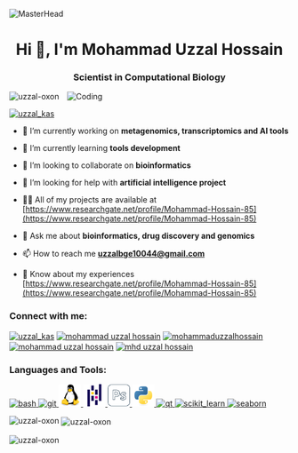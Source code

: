 ![MasterHead](https://media.licdn.com/dms/image/C5616AQFFRWmpOFbgkg/profile-displaybackgroundimage-shrink_350_1400/0/1603869610447?e=1721865600&v=beta&t=G2ChvqoWLOsdCGKz4h83ZdLH4Mkpx0kyopt3MDFNDbs)
<h1 align="center">Hi 👋, I'm Mohammad Uzzal Hossain</h1>
<h3 align="center">Scientist in Computational Biology</h3>
<img align="right" alt="Coding" width="400" src="https://media3.giphy.com/media/v1.Y2lkPTc5MGI3NjExaHN1dmRlcXUya3AzZWVtNGRqczV3aWJ0a2l0YjJtdGdhcTlzMmV5NSZlcD12MV9pbnRlcm5hbF9naWZfYnlfaWQmY3Q9Zw/LaVp0AyqR5bGsC5Cbm/giphy.gif">


<p align="left"> <img src="https://komarev.com/ghpvc/?username=uzzal-oxon&label=Profile%20views&color=0e75b6&style=flat" alt="uzzal-oxon" /> </p>

<p align="left"> <a href="https://twitter.com/uzzal_kas" target="blank"><img src="https://img.shields.io/twitter/follow/uzzal_kas?logo=twitter&style=for-the-badge" alt="uzzal_kas" /></a> </p>

- 🔭 I’m currently working on **metagenomics, transcriptomics and AI tools**

- 🌱 I’m currently learning **tools development**

- 👯 I’m looking to collaborate on **bioinformatics**

- 🤝 I’m looking for help with **artificial intelligence project**

- 👨‍💻 All of my projects are available at [https://www.researchgate.net/profile/Mohammad-Hossain-85](https://www.researchgate.net/profile/Mohammad-Hossain-85)

- 💬 Ask me about **bioinformatics, drug discovery and genomics**

- 📫 How to reach me **uzzalbge10044@gmail.com**

- 📄 Know about my experiences [https://www.researchgate.net/profile/Mohammad-Hossain-85](https://www.researchgate.net/profile/Mohammad-Hossain-85)

<h3 align="left">Connect with me:</h3>
<p align="left">
<a href="https://twitter.com/uzzal_kas" target="blank"><img align="center" src="https://raw.githubusercontent.com/rahuldkjain/github-profile-readme-generator/master/src/images/icons/Social/twitter.svg" alt="uzzal_kas" height="30" width="40" /></a>
<a href="https://linkedin.com/in/mohammad uzzal hossain" target="blank"><img align="center" src="https://raw.githubusercontent.com/rahuldkjain/github-profile-readme-generator/master/src/images/icons/Social/linked-in-alt.svg" alt="mohammad uzzal hossain" height="30" width="40" /></a>
<a href="https://kaggle.com/mohammaduzzalhossain" target="blank"><img align="center" src="https://raw.githubusercontent.com/rahuldkjain/github-profile-readme-generator/master/src/images/icons/Social/kaggle.svg" alt="mohammaduzzalhossain" height="30" width="40" /></a>
<a href="https://fb.com/mohammad uzzal hossain" target="blank"><img align="center" src="https://raw.githubusercontent.com/rahuldkjain/github-profile-readme-generator/master/src/images/icons/Social/facebook.svg" alt="mohammad uzzal hossain" height="30" width="40" /></a>
<a href="https://instagram.com/mhd uzzal hossain" target="blank"><img align="center" src="https://raw.githubusercontent.com/rahuldkjain/github-profile-readme-generator/master/src/images/icons/Social/instagram.svg" alt="mhd uzzal hossain" height="30" width="40" /></a>
</p>

<h3 align="left">Languages and Tools:</h3>
<p align="left"> <a href="https://www.gnu.org/software/bash/" target="_blank" rel="noreferrer"> <img src="https://www.vectorlogo.zone/logos/gnu_bash/gnu_bash-icon.svg" alt="bash" width="40" height="40"/> </a> <a href="https://git-scm.com/" target="_blank" rel="noreferrer"> <img src="https://www.vectorlogo.zone/logos/git-scm/git-scm-icon.svg" alt="git" width="40" height="40"/> </a> <a href="https://www.linux.org/" target="_blank" rel="noreferrer"> <img src="https://raw.githubusercontent.com/devicons/devicon/master/icons/linux/linux-original.svg" alt="linux" width="40" height="40"/> </a> <a href="https://pandas.pydata.org/" target="_blank" rel="noreferrer"> <img src="https://raw.githubusercontent.com/devicons/devicon/2ae2a900d2f041da66e950e4d48052658d850630/icons/pandas/pandas-original.svg" alt="pandas" width="40" height="40"/> </a> <a href="https://www.photoshop.com/en" target="_blank" rel="noreferrer"> <img src="https://raw.githubusercontent.com/devicons/devicon/master/icons/photoshop/photoshop-line.svg" alt="photoshop" width="40" height="40"/> </a> <a href="https://www.python.org" target="_blank" rel="noreferrer"> <img src="https://raw.githubusercontent.com/devicons/devicon/master/icons/python/python-original.svg" alt="python" width="40" height="40"/> </a> <a href="https://www.qt.io/" target="_blank" rel="noreferrer"> <img src="https://upload.wikimedia.org/wikipedia/commons/0/0b/Qt_logo_2016.svg" alt="qt" width="40" height="40"/> </a> <a href="https://scikit-learn.org/" target="_blank" rel="noreferrer"> <img src="https://upload.wikimedia.org/wikipedia/commons/0/05/Scikit_learn_logo_small.svg" alt="scikit_learn" width="40" height="40"/> </a> <a href="https://seaborn.pydata.org/" target="_blank" rel="noreferrer"> <img src="https://seaborn.pydata.org/_images/logo-mark-lightbg.svg" alt="seaborn" width="40" height="40"/> </a> </p>

<p><img align="left" src="https://github-readme-stats.vercel.app/api/top-langs?username=uzzal-oxon&show_icons=true&locale=en&layout=compact" alt="uzzal-oxon" /></p>

<p>&nbsp;<img align="center" src="https://github-readme-stats.vercel.app/api?username=uzzal-oxon&show_icons=true&locale=en" alt="uzzal-oxon" /></p>

<p><img align="center" src="https://github-readme-streak-stats.herokuapp.com/?user=uzzal-oxon&" alt="uzzal-oxon" /></p>
